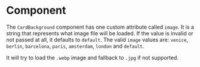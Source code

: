 # Component
The `CardBackground` component has one custom attribute called `image`. It is a string that represents what image file will be loaded. If the value is invalid or not passed at all, it defaults to `default`. The valid `image` values are: `venice`, `berlin`, `barcelona`, `paris`, `amsterdam`, `london` and `default`.

It will try to load the `.webp` image and fallback to `.jpg` if not supported.
